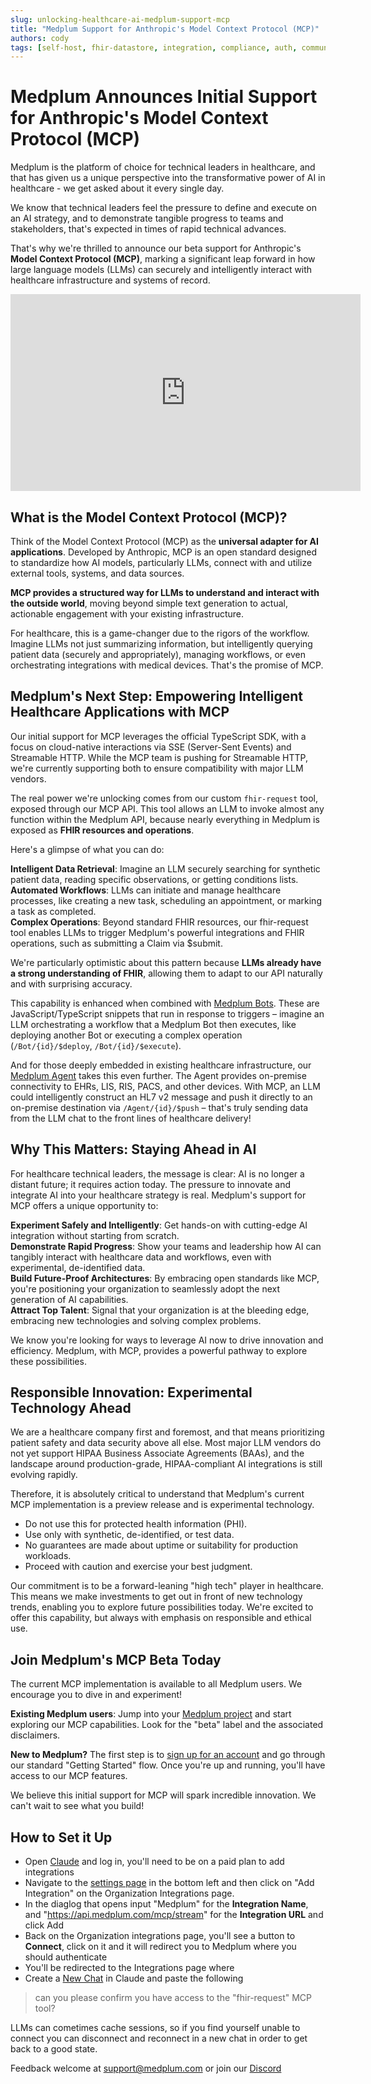 ```yaml
---
slug: unlocking-healthcare-ai-medplum-support-mcp
title: "Medplum Support for Anthropic's Model Context Protocol (MCP)"
authors: cody
tags: [self-host, fhir-datastore, integration, compliance, auth, community, ai]
---
```


# Medplum Announces Initial Support for Anthropic's Model Context Protocol (MCP)

Medplum is the platform of choice for technical leaders in healthcare, and that has given us a unique perspective into the transformative power of AI in healthcare - we get asked about it every single day.  

We know that technical leaders feel the pressure to define and execute on an AI strategy, and to demonstrate tangible progress to teams and stakeholders, that's expected in times of rapid technical advances.  

That's why we're thrilled to announce our beta support for Anthropic's **Model Context Protocol (MCP)**, marking a significant leap forward in how large language models (LLMs) can securely and intelligently interact with healthcare infrastructure and systems of record.

<div className="responsive-iframe-wrapper">
<iframe width="560" height="315" src="https://www.youtube.com/embed/y3gD7TQ-SM8" title="YouTube video player" frameborder="0" allow="accelerometer; autoplay; clipboard-write; encrypted-media; gyroscope; picture-in-picture; web-share" allowfullscreen></iframe>
</div>

<!--truncate-->

## What is the Model Context Protocol (MCP)?
Think of the Model Context Protocol (MCP) as the **universal adapter for AI applications**. Developed by Anthropic, MCP is an open standard designed to standardize how AI models, particularly LLMs, connect with and utilize external tools, systems, and data sources.  

**MCP provides a structured way for LLMs to understand and interact with the outside world**, moving beyond simple text generation to actual, actionable engagement with your existing infrastructure.

For healthcare, this is a game-changer due to the rigors of the workflow. Imagine LLMs not just summarizing information, but intelligently querying patient data (securely and appropriately), managing workflows, or even orchestrating integrations with medical devices. That's the promise of MCP.

## Medplum's Next Step: Empowering Intelligent Healthcare Applications with MCP

Our initial support for MCP leverages the official TypeScript SDK, with a focus on cloud-native interactions via SSE (Server-Sent Events) and Streamable HTTP. While the MCP team is pushing for Streamable HTTP, we're currently supporting both to ensure compatibility with major LLM vendors. 

The real power we're unlocking comes from our custom `fhir-request` tool, exposed through our MCP API. This tool allows an LLM to invoke almost any function within the Medplum API, because nearly everything in Medplum is exposed as **FHIR resources and operations**.

Here's a glimpse of what you can do:  

**Intelligent Data Retrieval**: Imagine an LLM securely searching for synthetic patient data, reading specific observations, or getting conditions lists.  
**Automated Workflows**: LLMs can initiate and manage healthcare processes, like creating a new task, scheduling an appointment, or marking a task as completed.  
**Complex Operations**: Beyond standard FHIR resources, our fhir-request tool enables LLMs to trigger Medplum's powerful integrations and FHIR operations, such as submitting a Claim via $submit.

We're particularly optimistic about this pattern because **LLMs already have a strong understanding of FHIR**, allowing them to adapt to our API naturally and with surprising accuracy.  

This capability is enhanced when combined with [Medplum Bots](/docs/bots). These are JavaScript/TypeScript snippets that run in response to triggers – imagine an LLM orchestrating a workflow that a Medplum Bot then executes, like deploying another Bot or executing a complex operation (`/Bot/{id}/$deploy`, `/Bot/{id}/$execute`).  

And for those deeply embedded in existing healthcare infrastructure, our [Medplum Agent](/docs/agent) takes this even further. The Agent provides on-premise connectivity to EHRs, LIS, RIS, PACS, and other devices. With MCP, an LLM could intelligently construct an HL7 v2 message and push it directly to an on-premise destination via `/Agent/{id}/$push` – that's truly sending data from the LLM chat to the front lines of healthcare delivery!

## Why This Matters: Staying Ahead in AI

For healthcare technical leaders, the message is clear: AI is no longer a distant future; it requires action today. The pressure to innovate and integrate AI into your healthcare strategy is real. Medplum's support for MCP offers a unique opportunity to:  

**Experiment Safely and Intelligently**: Get hands-on with cutting-edge AI integration without starting from scratch.  
**Demonstrate Rapid Progress**: Show your teams and leadership how AI can tangibly interact with healthcare data and workflows, even with experimental, de-identified data.  
**Build Future-Proof Architectures**: By embracing open standards like MCP, you're positioning your organization to seamlessly adopt the next generation of AI capabilities.  
**Attract Top Talent**: Signal that your organization is at the bleeding edge, embracing new technologies and solving complex problems.

We know you're looking for ways to leverage AI now to drive innovation and efficiency. Medplum, with MCP, provides a powerful pathway to explore these possibilities.

## Responsible Innovation: Experimental Technology Ahead

We are a healthcare company first and foremost, and that means prioritizing patient safety and data security above all else. Most major LLM vendors do not yet support HIPAA Business Associate Agreements (BAAs), and the landscape around production-grade, HIPAA-compliant AI integrations is still evolving rapidly.  

Therefore, it is absolutely critical to understand that Medplum's current MCP implementation is a preview release and is experimental technology.

- Do not use this for protected health information (PHI).  
- Use only with synthetic, de-identified, or test data.  
- No guarantees are made about uptime or suitability for production workloads.  
- Proceed with caution and exercise your best judgment.

Our commitment is to be a forward-leaning "high tech" player in healthcare. This means we make investments to get out in front of new technology trends, enabling you to explore future possibilities today. We're excited to offer this capability, but always with emphasis on responsible and ethical use.

## Join Medplum's MCP Beta Today

The current MCP implementation is available to all Medplum users. We encourage you to dive in and experiment!  

**Existing Medplum users**: Jump into your [Medplum project](https://app.medplum.com/) and start exploring our MCP capabilities. Look for the "beta" label and the associated disclaimers.  

**New to Medplum?** The first step is to [sign up for an account](/docs/tutorials/register) and go through our standard "Getting Started" flow. Once you're up and running, you'll have access to our MCP features.

We believe this initial support for MCP will spark incredible innovation. We can't wait to see what you build!

## How to Set it Up

* Open [Claude](https://claude.ai/) and log in, you'll need to be on a paid plan to add integrations
* Navigate to the [settings page](https://claude.ai/settings/profile) in the bottom left and then click on "Add Integration" on the Organization Integrations page.
* In the diaglog that opens input "Medplum" for the **Integration Name**, and "https://api.medplum.com/mcp/stream" for the **Integration URL** and click Add
* Back on the Organization integrations page, you'll see a button to **Connect**, click on it and it will redirect you to Medplum where you should authenticate
* You'll be redirected to the Integrations page where 
* Create a [New Chat](https://claude.ai/new) in Claude and paste the following

> can you please confirm you have access to the "fhir-request" MCP tool?

LLMs can cometimes cache sessions, so if you find yourself unable to connect you can disconnect and reconnect in a new chat in order to get back to a good state.

Feedback welcome at support@medplum.com or join our [Discord](https://discord.gg/medplum)